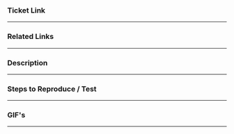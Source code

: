 ### Ticket Link
---------------------------------------------------


### Related Links
---------------------------------------------------


### Description
---------------------------------------------------


### Steps to Reproduce / Test
---------------------------------------------------


### GIF's
---------------------------------------------------

